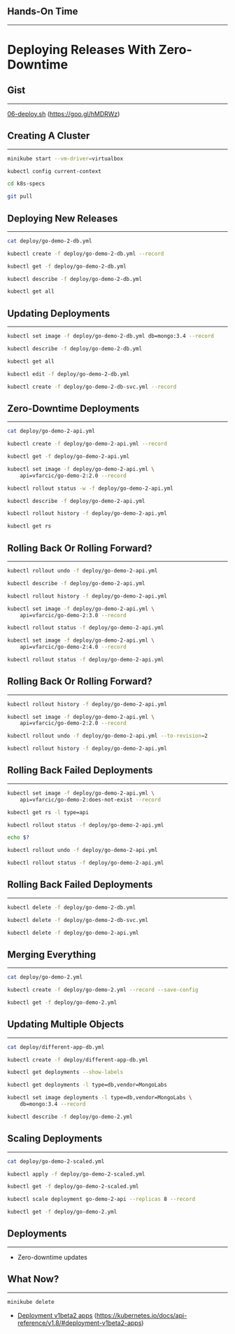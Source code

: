 ## Hands-On Time

---

# Deploying Releases With Zero-Downtime


## Gist

---

[06-deploy.sh](https://gist.github.com/677a0d688f65ceb01e31e33db59a4400) (https://goo.gl/hMDRWz)


## Creating A Cluster

---

```bash
minikube start --vm-driver=virtualbox

kubectl config current-context

cd k8s-specs

git pull
```


## Deploying New Releases

---

```bash
cat deploy/go-demo-2-db.yml

kubectl create -f deploy/go-demo-2-db.yml --record

kubectl get -f deploy/go-demo-2-db.yml

kubectl describe -f deploy/go-demo-2-db.yml

kubectl get all
```


<!-- .slide: data-background="img/deployment.png" data-background-size="contain" -->


<!-- .slide: data-background="img/seq_deploy_ch06.png" data-background-size="contain" -->


## Updating Deployments

---

```bash
kubectl set image -f deploy/go-demo-2-db.yml db=mongo:3.4 --record

kubectl describe -f deploy/go-demo-2-db.yml

kubectl get all

kubectl edit -f deploy/go-demo-2-db.yml

kubectl create -f deploy/go-demo-2-db-svc.yml --record
```


## Zero-Downtime Deployments

---

```bash
cat deploy/go-demo-2-api.yml

kubectl create -f deploy/go-demo-2-api.yml --record

kubectl get -f deploy/go-demo-2-api.yml

kubectl set image -f deploy/go-demo-2-api.yml \
    api=vfarcic/go-demo-2:2.0 --record

kubectl rollout status -w -f deploy/go-demo-2-api.yml

kubectl describe -f deploy/go-demo-2-api.yml

kubectl rollout history -f deploy/go-demo-2-api.yml

kubectl get rs
```


<!-- .slide: data-background="img/flow_deploy_ch06.png" data-background-size="contain" -->


## Rolling Back Or Rolling Forward?

---

```bash
kubectl rollout undo -f deploy/go-demo-2-api.yml

kubectl describe -f deploy/go-demo-2-api.yml

kubectl rollout history -f deploy/go-demo-2-api.yml

kubectl set image -f deploy/go-demo-2-api.yml \
    api=vfarcic/go-demo-2:3.0 --record

kubectl rollout status -f deploy/go-demo-2-api.yml

kubectl set image -f deploy/go-demo-2-api.yml \
    api=vfarcic/go-demo-2:4.0 --record

kubectl rollout status -f deploy/go-demo-2-api.yml
```


## Rolling Back Or Rolling Forward?

---

```bash
kubectl rollout history -f deploy/go-demo-2-api.yml

kubectl set image -f deploy/go-demo-2-api.yml \
    api=vfarcic/go-demo-2:2.0 --record

kubectl rollout undo -f deploy/go-demo-2-api.yml --to-revision=2

kubectl rollout history -f deploy/go-demo-2-api.yml
```


## Rolling Back Failed Deployments

---

```bash
kubectl set image -f deploy/go-demo-2-api.yml \
    api=vfarcic/go-demo-2:does-not-exist --record

kubectl get rs -l type=api

kubectl rollout status -f deploy/go-demo-2-api.yml

echo $?

kubectl rollout undo -f deploy/go-demo-2-api.yml

kubectl rollout status -f deploy/go-demo-2-api.yml
```


## Rolling Back Failed Deployments

---

```bash
kubectl delete -f deploy/go-demo-2-db.yml

kubectl delete -f deploy/go-demo-2-db-svc.yml

kubectl delete -f deploy/go-demo-2-api.yml
```


## Merging Everything

---

```bash
cat deploy/go-demo-2.yml

kubectl create -f deploy/go-demo-2.yml --record --save-config

kubectl get -f deploy/go-demo-2.yml
```


## Updating Multiple Objects

---

```bash
cat deploy/different-app-db.yml

kubectl create -f deploy/different-app-db.yml

kubectl get deployments --show-labels

kubectl get deployments -l type=db,vendor=MongoLabs

kubectl set image deployments -l type=db,vendor=MongoLabs \
    db=mongo:3.4 --record

kubectl describe -f deploy/go-demo-2.yml
```


## Scaling Deployments

---

```bash
cat deploy/go-demo-2-scaled.yml

kubectl apply -f deploy/go-demo-2-scaled.yml

kubectl get -f deploy/go-demo-2-scaled.yml

kubectl scale deployment go-demo-2-api --replicas 8 --record

kubectl get -f deploy/go-demo-2.yml
```


## Deployments

---

* Zero-downtime updates<!-- .element: class="fragment" -->


<!-- .slide: data-background="img/deploy-components.png" data-background-size="contain" -->


## What Now?

---

```bash
minikube delete
```

* [Deployment v1beta2 apps](https://kubernetes.io/docs/api-reference/v1.8/#deployment-v1beta2-apps) (https://kubernetes.io/docs/api-reference/v1.8/#deployment-v1beta2-apps)

